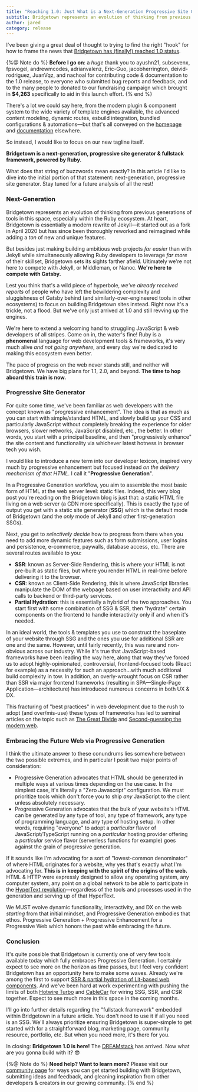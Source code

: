 ```yaml
---
title: "Reaching 1.0: Just What is a Next-Generation Progressive Site Generator?"
subtitle: Bridgetown represents an evolution of thinking from previous generations of tools in this space, especially within the Ruby ecosystem. The pace of progress on the web never stands still, and neither will Bridgetown.
author: jared
category: release
---
```


I've been giving a great deal of thought to trying to find the right "hook" for how to frame the news that [Bridgetown has (finally!) reached 1.0 status](https://github.com/bridgetownrb/bridgetown/releases/tag/v1.0.0).

{%@ Note do %}
**Before I go on**: a _huge_ thank you to ayushn21, subsevenx, fpsvogel, andrewmcodes, adrianvalenz, Eric-Guo, jacobherrington, deivid-rodriguez, JuanVqz, and nachoal for contributing code & documentation to the 1.0 release, to everyone who submitted bug reports and feedback, and to the many people to donated to our fundraising campaign which brought in **$4,263** specifically to aid in this launch effort.
{% end %}

There's a lot we could say here, from the modern plugin & component system to the wide variety of template engines available, the advanced content modeling, dynamic routes, esbuild integration, bundled configurations & automations—but that's all conveyed on the [homepage](/) and [documentation](/docs) elsewhere.

So instead, I would like to focus on our new tagline itself.

**Bridgetown is a next-generation, progressive site generator & fullstack framework, powered by Ruby.**

What does that string of buzzwords mean exactly? In this article I'd like to dive into the initial portion of that statement: next-generation, progressive site generator. Stay tuned for a future analysis of all the rest!

### Next-Generation

Bridgetown represents an evolution of thinking from previous generations of tools in this space, especially within the Ruby ecosystem. At heart, Bridgetown is essentially a modern rewrite of Jekyll—it started out as a fork in April 2020 but has since been thoroughly reworked and reimagined while adding a _ton_ of new and unique features.

But besides just making building ambitious web projects _far easier_ than with Jekyll while simultaneously allowing Ruby developers to leverage _far more_ of their skillset, Bridgetown sets its sights farther afield. Ultimately we're not here to compete with Jekyll, or Middleman, or Nanoc. **We're here to compete with Gatsby.**

Lest you think that's a wild piece of hyperbole, _we've already received reports_ of people who have left the bewildering complexity and sluggishness of Gatsby behind (and similarly-over-engineered tools in other ecosystems) to focus on building Bridgetown sites instead. Right now it's a trickle, not a flood. But we've only just arrived at 1.0 and still revving up the engines.

We're here to extend a welcoming hand to struggling JavaScript & web developers of all stripes. Come on in, the water's fine! Ruby is a **phenomenal** language for web development tools & frameworks, it's very much alive _and not going anywhere_, and every day we're dedicated to making this ecosystem even better.

The pace of progress on the web never stands still, and neither will Bridgetown. We have big plans for 1.1, 2.0, and beyond. **The time to hop aboard this train is now.**

### Progressive Site Generator

For quite some time, we've been familiar as web developers with the concept known as "progressive enhancement". The idea is that as much as you can start with simple/standard HTML, and slowly build up your CSS and particularly JavaScript without completely breaking the experience for older browsers, slower networks, JavaScript disabled, etc., the better. In other words, you start with a principal baseline, and then "progressively enhance" the site content and functionality via whichever latest hotness in browser tech you wish.

I would like to introduce a new term into our developer lexicon, inspired very much by progressive enhancement but focused instead _on the delivery mechanism of that HTML_. I call it "**Progressive Generation**".

In a Progressive Generation workflow, you aim to assemble the most basic form of HTML at the web server level: static files. Indeed, this very blog post you're reading on the Bridgetown blog is just that: a static HTML file living on a web server (a CDN more specifically). This is exactly the type of output you get with a static site generator (**SSG**) which is the default mode of Bridgetown (and the _only_ mode of Jekyll and other first-generation SSGs).

Next, you get to _selectively decide_ how to progress from there when you need to add more dynamic features such as form submissions, user logins and persistence, e-commerce, paywalls, database access, etc. There are several routes available to you:

* **SSR**: known as Server-Side Rendering, this is where your HTML is not pre-built as static files, but where you render HTML in real-time before delivering it to the browser.
* **CSR**: known as Client-Side Rendering, this is where JavaScript libraries manipulate the DOM of the webpage based on user interactivity and API calls to backend or third-party services.
* **Partial Hydration**: this is essentially a hybrid of the two approaches. You start first with some combination of SSG & SSR, then "hydrate" certain components on the frontend to handle interactivity only if and when it's needed.

In an ideal world, the tools & templates you use to construct the baseplate of your website through SSG and the ones you use for additional SSR are one and the same. However, until fairly recently, this was rare and non-obvious across our industry. While it's true that JavaScript-based frameworks have been leading the way here, along that way they've forced us to adopt highly-opinionated, controversial, frontend-focused tools (React for example) as a necessity for such an approach…with much additional build complexity in tow. In addition, an overly-wrought focus on CSR rather than SSR via major frontend frameworks (resulting in SPA—Single-Page Application—architecture) has introduced numerous concerns in both UX & DX.

This fracturing of "best practices" in web development due to the rush to adopt (and over/mis-use) these types of frameworks has led to seminal articles on the topic such as [The Great Divide](https://css-tricks.com/the-great-divide/) and [Second-guessing the modern web](https://macwright.com/2020/05/10/spa-fatigue.html).

### Embracing the Future Web via Progressive Generation

I think the ultimate answer to these conundrums lies somewhere between the two possible extremes, and in particular I posit two major points of consideration:

* Progressive Generation advocates that HTML should be generated in multiple ways at various times depending on the use case. In the simplest case, it's literally a "Zero Javascript" configuration. We must prioritize tools which don't force you to ship _any_ JavaScript to the client unless absolutely necessary.
* Progressive Generation advocates that the bulk of your website's HTML can be generated by any type of tool, any type of framework, any type of programming language, and any type of hosting setup. In other words, requiring "everyone" to adopt a _particular_ flavor of JavaScript/TypeScript running on a _particular_ hosting provider offering a _particular_ service flavor (serverless functions for example) goes against the grain of progressive generation.

If it sounds like I'm advocating for a sort of "lowest-common denominator" of where HTML originates for a website, why yes that's exactly what I'm advocating for. **This is in keeping with the spirit of the origins of the web.** HTML & HTTP were expressly designed to allow any operating system, any computer system, any point on a global network to be able to participate in the [HyperText revolution](https://en.wikipedia.org/wiki/Timeline_of_hypertext_technology)—regardless of the tools and processes used in the generation and serving up of that HyperText.

We MUST evolve dynamic functionality, interactivity, and DX on the web _starting_ from that initial mindset, and Progressive Generation embodies that ethos. Progressive Generation + Progressive Enhancement for a Progressive Web which honors the past while embracing the future.

### Conclusion

It's quite possible that Bridgetown is currently one of very few tools available today which fully embraces Progressive Generation. I certainly expect to see more on the horizon as time passes, but I feel very confident Bridgetown has an opportunity here to make some waves. Already we're among the first to support [SSR & partial hydration of Lit-based web components](https://github.com/bridgetownrb/bridgetown-lit-renderer). And we've been hard at work experimenting with pushing the limits of both [Hotwire Turbo](https://turbo.hotwired.dev) and [CableCar](https://cableready.stimulusreflex.com/v/v5/cable-car) for wiring SSG, SSR, and CSR together. Expect to see much more in this space in the coming months.

I'll go into further details regarding the "fullstack framework" embedded within Bridgetown in a future article. You don't need to use it if all you need is an SSG. We'll always prioritize ensuring Bridgetown is super-simple to get started with for a straightforward blog, marketing page, community resource, portfolio, etc. But when you need more, it's there for you.

In closing: **Bridgetown 1.0 is here!** The [DREAMstack](https://www.bridgetownrb.com/release/the-future-of-bridgetown-today-in-0.18-taylor-street/#the-future-of-the-ruby-view-layer) has arrived. Now what are you gonna build with it? 😎

{%@ Note do %}
**Need help? Want to learn more?** Please visit our [community page](/community) for ways you can get started building with Bridgetown, submitting ideas and feedback, and gleaning inspiration from other developers & creators in our growing community.
{% end %}
